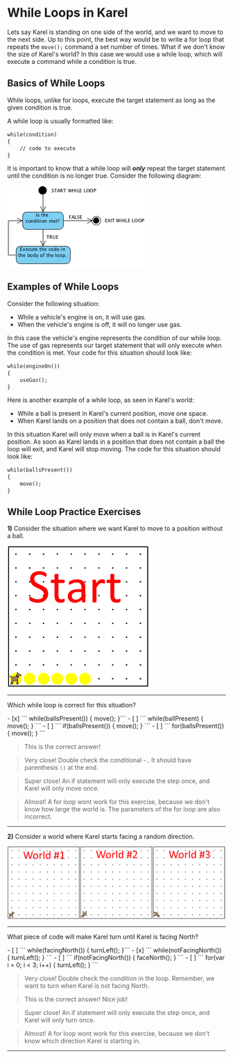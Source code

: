 # While Loops in Karel

Lets say Karel is standing on one side of the world, and we want to move to the next side. Up to this point, the best way would be to write a for loop that repeats the ```move();``` command a set number of times. What if we don't know the size of Karel's world? In this case we would use a while loop, which will execute a command while a condition is true. 

## Basics of While Loops

While loops, unlike for loops, execute the target statement as long as the given condition is true. 

A while loop is usually formatted like:
```
while(condition)
{
    // code to execute
}
```

It is important to know that a while loop will ***only*** repeat the target statement until the condition is no longer true. Consider the following diagram:

![While_Loop_Diagram](../static/karel/while_loop_diagram.png.png "While Loop Diagram")

## Examples of While Loops

Consider the following situation:

 - While a vehicle's engine is on, it will use gas. 
 - When the vehicle's engine is off, it will no longer use gas.
 

In this case the vehicle's engine represents the condition of our while loop. The use of gas represents our target statement that will only execute when the condition is met. Your code for this situation should look like:
``` 
while(engineOn())
{
    useGas();
}
```
Here is another example of a while loop, as seen in Karel's world:

 - While a ball is present in Karel's current position, move one space.
 - When Karel lands on a position that does not contain a ball, don't move.


In this situation Karel will only move when a ball is in Karel's current position. As soon as Karel lands in a position that does not contain a ball the loop will exit, and Karel will stop moving. The code for this situation should look like:
```
while(ballsPresent())
{
    move();
}
```

## While Loop Practice Exercises


**1)** Consider the situation where we want Karel to move to a position without a ball. 

![Karel_While_Exercise1](../static/karel/Karel_While_loops_ex1.gif "Karel While Loops Exercise 1")

---

<p> Which while loop is correct for this situation? </p>
- [x] ``` while(ballsPresent()) { move(); }```
- [ ] ``` while(ballPresent) { move(); } ```
- [ ] ``` if(ballsPresent()) { move(); } ```
- [ ] ``` for(ballsPresent()) { move(); } ```
 
> This is the correct answer!

> Very close! Double check the conditional -.. It should have parenthesis ```()``` at the end.

> Super close! An if statement will only execute the step once, and Karel will only move once. 

> Almost! A for loop wont work for this exercise, because we don't know how large the world is. The parameters of the for loop are also incorrect.

---

**2)** Consider a world where Karel starts facing a random direction.

![Karel_While_Exercise2](../static/karel/karel_while_exercise_2.png "Karel While Loops Exercise 2")

---

<p> What piece of code will make Karel turn until Karel is facing North? </p>
- [ ] ``` while(facingNorth()) { turnLeft(); }```
- [x] ``` while(notFacingNorth()) { turnLeft(); } ```
- [ ] ``` if(notFacingNorth()) { faceNorth(); } ```
- [ ] ``` for(var i = 0; i < 3; i++) { turnLeft(); } ```
 
> Very close! Double check the condition in the loop. Remember, we want to turn when Karel is not facing North.

> This is the correct answer! Nice job!

> Super close! An if statement will only execute the step once, and Karel will only turn once. 

> Almost! A for loop wont work for this exercise, because we don't know which direction Karel is starting in.

---
